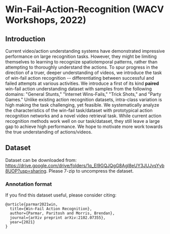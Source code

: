 # Win-Fail-Action-Recognition (WACV Workshops, 2022)

## Introduction
Current video/action understanding systems have demonstrated impressive performance on large recognition tasks. However, they might be limiting themselves to learning to recognize spatiotemporal patterns, rather than attempting to thoroughly understand the actions. To spur progress in the direction of a truer, deeper understanding of videos, we introduce the task of win-fail action recognition -- differentiating between successful and failed attempts at various activities. We introduce a first of its kind **paired** win-fail action understanding dataset with samples from the following domains: "General Stunts," "Internet Wins-Fails," "Trick Shots," and "Party Games." Unlike existing action recognition datasets, intra-class variation is high making the task challenging, yet feasible. We systematically analyze the characteristics of the win-fail task/dataset with prototypical action recognition networks and a novel video retrieval task. While current action recognition methods work well on our task/dataset, they still leave a large gap to achieve high performance. We hope to motivate more work towards the true understanding of actions/videos.

## Dataset
Dataset can be downloaded from: https://drive.google.com/drive/folders/1q_El9GQJQgG8Agl8eUY3JUJvsYyb8UOP?usp=sharing. Please 7-zip to uncompress the dataset.

### Annotation format

If you find this dataset useful, please consider citing:
```
@article{parmar2021win,
  title={Win-Fail Action Recognition},
  author={Parmar, Paritosh and Morris, Brendan},
  journal={arXiv preprint arXiv:2102.07355},
  year={2021}
}
```
